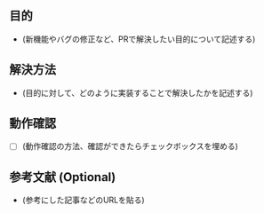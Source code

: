 ## 目的

- (新機能やバグの修正など、PRで解決したい目的について記述する)


## 解決方法

- (目的に対して、どのように実装することで解決したかを記述する)


## 動作確認

- [ ] (動作確認の方法、確認ができたらチェックボックスを埋める)


## 参考文献 (Optional)

- (参考にした記事などのURLを貼る)
